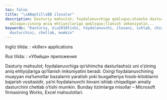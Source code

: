 ```yaml
---
toc: false
title: "\xABqotil\xBB ilovalar"
description: Dasturiy mahsulot; foydalanuvchiga qo&lsquo;shimcha dasturlashsiz uni
  o&lsquo;zining aniq ehtiyojlariga qo&lsquo;llanish imkoniyatin...
keywords: "Dasturiy, o\u2018tishi, foydalanuvchi, ilovani, ishlab, chiqadigan, amaliy,
  dasturchini, chetlab, mumkin"
---
```


Ingliz tilida:
:   «killer» applications

Rus tilida:
:   «Убийца» приложения

Dasturiy mahsulot; foydalanuvchiga qo‘shimcha dasturlashsiz uni o‘zining aniq ehtiyojlariga qo‘llanish imkoniyatini beradi. Oxirgi foydalanuvchining muayyan ma’lumotlar bazalarini yaratish yoki buxgalteriya hisob-kitoblarini bajarish vositasidir, ya’ni foydalanuvchi ilovani ishlab chiqadigan amaliy dasturchini chetlab o‘tishi mumkin. Bunday tizimlarga misollar – Microsoft firmasining Works, Excel mahsulotlari.